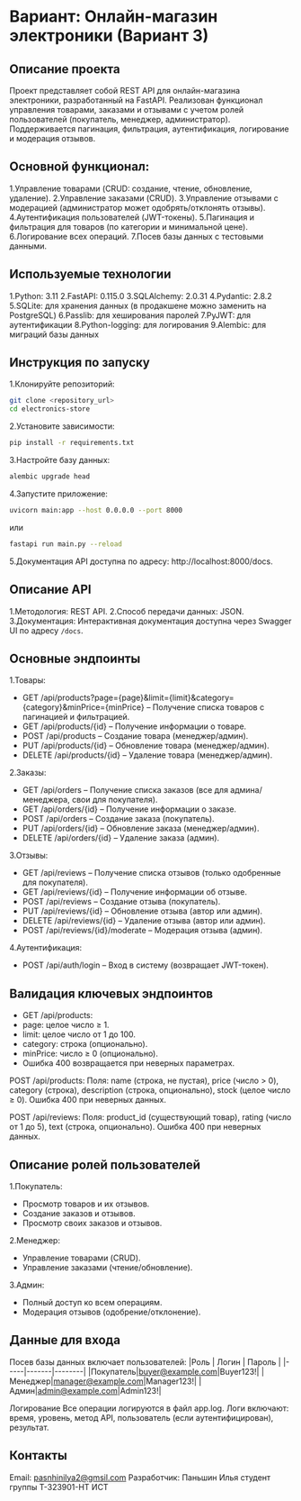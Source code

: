 # Вариант: Онлайн-магазин электроники (Вариант 3)

## Описание проекта

Проект представляет собой REST API для онлайн-магазина электроники, разработанный на FastAPI. Реализован функционал управления товарами, заказами и отзывами с учетом ролей пользователей (покупатель, менеджер, администратор). Поддерживается пагинация, фильтрация, аутентификация, логирование и модерация отзывов.

## Основной функционал:
1.Управление товарами (CRUD: создание, чтение, обновление, удаление).
2.Управление заказами (CRUD).
3.Управление отзывами с модерацией (администратор может одобрять/отклонять отзывы).
4.Аутентификация пользователей (JWT-токены).
5.Пагинация и фильтрация для товаров (по категории и минимальной цене).
6.Логирование всех операций.
7.Посев базы данных с тестовыми данными.

## Используемые технологии
1.Python: 3.11
2.FastAPI: 0.115.0
3.SQLAlchemy: 2.0.31
4.Pydantic: 2.8.2
5.SQLite: для хранения данных (в продакшене можно заменить на PostgreSQL)
6.Passlib: для хеширования паролей
7.PyJWT: для аутентификации
8.Python-logging: для логирования
9.Alembic: для миграций базы данных

## Инструкция по запуску
1.Клонируйте репозиторий:
```sh 
git clone <repository_url> 
cd electronics-store 
```

2.Установите зависимости:
``` sh
pip install -r requirements.txt
```

3.Настройте базу данных:
``` sh
alembic upgrade head
```

4.Запустите приложение:
``` sh 
uvicorn main:app --host 0.0.0.0 --port 8000
```
или
``` sh
fastapi run main.py --reload
```

5.Документация API доступна по адресу: http://localhost:8000/docs.

## Описание API
1.Методология: REST API.
2.Способ передачи данных: JSON.
3.Документация: Интерактивная документация доступна через Swagger UI по адресу `/docs`.

## Основные эндпоинты
1.Товары:
- GET /api/products?page={page}&limit={limit}&category={category}&minPrice={minPrice} – Получение списка товаров с пагинацией и фильтрацией.
- GET /api/products/{id} – Получение информации о товаре.
- POST /api/products – Создание товара (менеджер/админ).
- PUT /api/products/{id} – Обновление товара (менеджер/админ).
- DELETE /api/products/{id} – Удаление товара (менеджер/админ).

2.Заказы:
- GET /api/orders – Получение списка заказов (все для админа/менеджера, свои для покупателя).
- GET /api/orders/{id} – Получение информации о заказе.
- POST /api/orders – Создание заказа (покупатель).
- PUT /api/orders/{id} – Обновление заказа (менеджер/админ).
- DELETE /api/orders/{id} – Удаление заказа (админ).

3.Отзывы:
- GET /api/reviews – Получение списка отзывов (только одобренные для покупателя).
- GET /api/reviews/{id} – Получение информации об отзыве.
- POST /api/reviews – Создание отзыва (покупатель).
- PUT /api/reviews/{id} – Обновление отзыва (автор или админ).
- DELETE /api/reviews/{id} – Удаление отзыва (автор или админ).
- POST /api/reviews/{id}/moderate – Модерация отзыва (админ).

4.Аутентификация:
- POST /api/auth/login – Вход в систему (возвращает JWT-токен).

## Валидация ключевых эндпоинтов
- GET /api/products:
- page: целое число ≥ 1.
- limit: целое число от 1 до 100.
- category: строка (опционально).
- minPrice: число ≥ 0 (опционально).
- Ошибка 400 возвращается при неверных параметрах.

POST /api/products:
Поля: name (строка, не пустая), price (число > 0), category (строка), description (строка, опционально), stock (целое число ≥ 0).
Ошибка 400 при неверных данных.

POST /api/reviews:
Поля: product_id (существующий товар), rating (число от 1 до 5), text (строка, опционально).
Ошибка 400 при неверных данных.

## Описание ролей пользователей
1.Покупатель:
- Просмотр товаров и их отзывов.
- Создание заказов и отзывов.
- Просмотр своих заказов и отзывов.

2.Менеджер:
- Управление товарами (CRUD).
- Управление заказами (чтение/обновление).

3.Админ:
- Полный доступ ко всем операциям.
- Модерация отзывов (одобрение/отклонение).

## Данные для входа
Посев базы данных включает пользователей:
|Роль | Логин | Пароль |
|-----|-------|--------|
|Покупатель|buyer@example.com|Buyer123!|
|Менеджер|manager@example.com|Manager123!|
|Админ|admin@example.com|Admin123!|

Логирование
Все операции логируются в файл app.log.
Логи включают: время, уровень, метод API, пользователь (если аутентифицирован), результат.

## Контакты
Email: pasnhinilya2@gmsil.com
Разработчик: Паньшин Илья студент группы Т-323901-НТ ИСТ